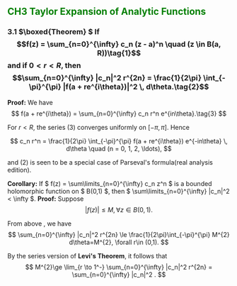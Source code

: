 ## <p style="color:green">CH3 Taylor Expansion of Analytic Functions</p>

### 3.1 $\boxed{Theorem} $  If $$f(z) = \sum_{n=0}^{\infty} c_n (z - a)^n \quad (z \in B(a, R))\tag{1}$$ and if $0 < r < R$, then $$\sum_{n=0}^{\infty} |c_n|^2 r^{2n} = \frac{1}{2\pi} \int_{-\pi}^{\pi} |f(a + re^{i\theta})|^2 \, d\theta.\tag{2}$$
**Proof:** We have
$$
f(a + re^{i\theta}) = \sum_{n=0}^{\infty} c_n r^n e^{in\theta}.\tag{3}
$$

For $r < R$, the series (3) converges uniformly on $[- \pi, \pi]$. Hence

$$
c_n r^n = \frac{1}{2\pi} \int_{-\pi}^{\pi} f(a + re^{i\theta}) e^{-in\theta} \, d\theta \quad (n = 0, 1, 2, \ldots),
$$

and (2) is seen to be a special case of Parseval's formula(real analysis edition).

**Corollary:** If $ f(z) = \sum\limits_{n=0}^{\infty} c_n z^n $ is a bounded holomorphic function on $ B(0,1) $, then $ \sum\limits_{n=0}^{\infty} |c_n|^2 < \infty $.
**Proof:** Suppose 
$$ 
|f(z)|\le M,\forall z\in B(0,1).
$$

From above , we have
$$ 
\sum_{n=0}^{\infty} |c_n|^2 r^{2n} \le \frac{1}{2\pi}\int_{-\pi}^{\pi} M^{2} d\theta=M^{2}, \forall r\in (0,1).
$$

By the series version of **Levi's Theorem**, it follows that
$$ 
M^{2}\ge  \lim_{r \to 1^-} \sum_{n=0}^{\infty} |c_n|^2 r^{2n} = \sum_{n=0}^{\infty} |c_n|^2 .
$$


